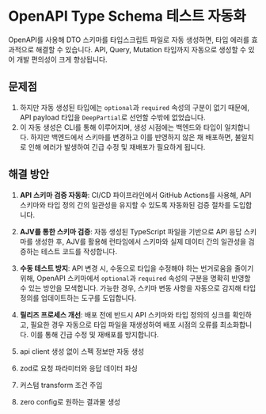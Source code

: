 # OpenAPI Type Schema 테스트 자동화

OpenAPI를 사용해 DTO 스키마를 타입스크립트 파일로 자동 생성하면, 타입 에러를 효과적으로 해결할 수 있습니다.
API, Query, Mutation 타입까지 자동으로 생성할 수 있어 개발 편의성이 크게 향상됩니다.

## 문제점

1. 하지만 자동 생성된 타입에는 `optional`과 `required` 속성의 구분이 없기 때문에, API payload 타입을 `DeepPartial`로 선언할 수밖에 없었습니다.
2. 이 자동 생성은 CLI를 통해 이루어지며, 생성 시점에는 백엔드와 타입이 일치합니다. 하지만 백엔드에서 스키마를 변경하고 이를 반영하지 않은 채 배포하면, 불일치로 인해 에러가 발생하여 긴급 수정 및 재배포가
   필요하게 됩니다.

## 해결 방안

1. **API 스키마 검증 자동화**: CI/CD 파이프라인에서 GitHub Actions를 사용해, API 스키마와 타입 정의 간의 일관성을 유지할 수 있도록 자동화된 검증 절차를 도입합니다.
2. **AJV를 통한 스키마 검증**: 자동 생성된 TypeScript 파일을 기반으로 API 응답 스키마를 생성한 후, AJV를 활용해 런타임에서 스키마와 실제 데이터 간의 일관성을 검증하는 테스트 코드를
   작성합니다.
3. **수동 테스트 방지**: API 변경 시, 수동으로 타입을 수정해야 하는 번거로움을 줄이기 위해, OpenAPI 스키마에서 `optional`과 `required` 속성의 구분을 명확히 반영할 수 있는 방안을
   모색합니다. 가능한 경우, 스키마 변동 사항을 자동으로 감지해 타입 정의를 업데이트하는 도구를 도입합니다.
4. **릴리즈 프로세스 개선**: 배포 전에 반드시 API 스키마와 타입 정의의 싱크를 확인하고, 필요한 경우 자동으로 타입 파일을 재생성하여 배포 시점의 오류를 최소화합니다. 이를 통해 긴급 수정 및 재배포를
   방지합니다.

1. api client 생성 없이 스펙 정보만 자동 생성
2. zod로 요청 파라미터와 응답 데이터 파싱
3. 커스텀 transform 조건 주입
4. zero config로 원하는 결과물 생성
